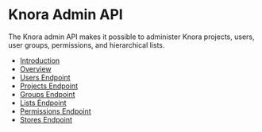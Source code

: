 <!---
 * Copyright © 2021 Data and Service Center for the Humanities and/or DaSCH Service Platform contributors.
 * SPDX-License-Identifier: Apache-2.0
-->

# Knora Admin API

The Knora admin API makes it possible to administer Knora projects, users, user groups, permissions, and hierarchical lists.

- [Introduction](introduction.md)
- [Overview](overview.md)
- [Users Endpoint](users.md)
- [Projects Endpoint](projects.md)
- [Groups Endpoint](groups.md)
- [Lists Endpoint](lists.md)
- [Permissions Endpoint](permissions.md)
- [Stores Endpoint](stores.md)
